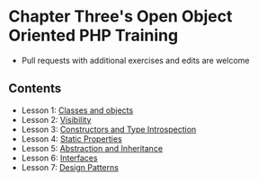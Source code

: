 # Chapter Three's Open Object Oriented PHP Training
- Pull requests with additional exercises and edits are welcome


Contents
--------

-  Lesson 1: [Classes and objects](1.md)
-  Lesson 2: [Visibility](2.md)
-  Lesson 3: [Constructors and Type Introspection](3.md)
-  Lesson 4: [Static Properties](4.md)
-  Lesson 5: [Abstraction and Inheritance](5.md)
-  Lesson 6: [Interfaces](6.md)
-  Lesson 7: [Design Patterns](7.md)
